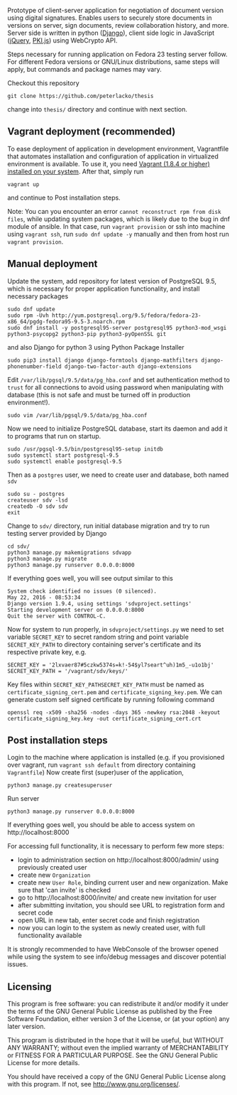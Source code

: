 Prototype of client-server application for negotiation of document version
using digital signatures.
Enables users to securely store documents in versions on server, sign documents,
review collaboration history, and more.
Server side is written in python ([Django](https://www.djangoproject.com)),
client side logic in JavaScript ([jQuery](https://jquery.com/), [PKI.js](pkijs.org))
using WebCrypto API.

Steps necessary  for running application on Fedora 23 testing server follow.
For different Fedora versions or GNU/Linux distributions,
same steps will apply, but commands and package names may vary.

Checkout this repository

    git clone https://github.com/peterlacko/thesis

change into `thesis/` directory and continue with next section.

## Vagrant deployment (recommended)
To ease deployment of application in development environment, Vagrantfile that automates installation
and configuration of application in virtualized environment is available.
To use it, you need [Vagrant (1.8.4 or higher) installed on your system](https://www.vagrantup.com/docs/installation/).
After that, simply run

    vagrant up

and continue to Post installation steps.

Note: You can you encounter an error `cannot reconstruct rpm from disk files`, while updating
system packages, which is likely due to the bug in dnf module of ansible.
In that case, run `vagrant provision` or ssh into machine using `vagrant ssh`,
run `sudo dnf update -y` manually and then from host run `vagrant provision`.

## Manual deployment
Update the system, add repository for latest version
of PostgreSQL 9.5, which is necessary for proper application functionality,
and install necessary packages

    sudo dnf update
    sudo rpm -Uvh http://yum.postgresql.org/9.5/fedora/fedora-23-x86_64/pgdg-fedora95-9.5-3.noarch.rpm
    sudo dnf install -y postgresql95-server postgresql95 python3-mod_wsgi python3-psycopg2 python3-pip python3-pyOpenSSL git

and also Django for python 3 using Python Package Installer

    sudo pip3 install django django-formtools django-mathfilters django-phonenumber-field django-two-factor-auth django-extensions

Edit `/var/lib/pgsql/9.5/data/pg_hba.conf` and set authentication method to `trust` for all connections to avoid using
password when manipulating with database (this is not safe and must be turned off in production environment!).

    sudo vim /var/lib/pgsql/9.5/data/pg_hba.conf

Now we need to initialize PostgreSQL database, start its daemon and add
it to programs that run on startup.

    sudo /usr/pgsql-9.5/bin/postgresql95-setup initdb
    sudo systemctl start postgresql-9.5
    sudo systemctl enable postgresql-9.5

Then as a `postgres` user, we need to create user and database, both named `sdv`

    sudo su - postgres
    createuser sdv -lsd
    createdb -O sdv sdv
    exit

Change to `sdv/` directory, run initial database migration and try to run testing server provided by Django

    cd sdv/
    python3 manage.py makemigrations sdvapp
    python3 manage.py migrate
    python3 manage.py runserver 0.0.0.0:8000

If everything goes well, you will see output similar to this

    System check identified no issues (0 silenced).
    May 22, 2016 - 08:53:34
    Django version 1.9.4, using settings 'sdvproject.settings'
    Starting development server on 0.0.0.0:8000
    Quit the server with CONTROL-C.

Now for system to run properly, in `sdvproject/settings.py` we need to
set variable `SECRET_KEY` to secret random string and point
variable `SECRET_KEY_PATH` to directory containing server's certificate and
its respective private key, e.g.

    SECRET_KEY = '2lxvaer87#5czkw5374s=k!-54$yl7seart^uh)1m5_-u1o1bj'
    SECRET_KEY_PATH = '/vagrant/sdv/keys/'

Key files within `SECRET_KEY_PATHSECRET_KEY_PATH` must be named as `certificate_signing_cert.pem` and
`certificate_signing_key.pem`.
We can generate custom self signed certificate by running following command

    openssl req -x509 -sha256 -nodes -days 365 -newkey rsa:2048 -keyout certificate_signing_key.key -out certificate_signing_cert.crt


## Post installation steps
Login to the machine where application is installed (e.g. if you provisioned over vagrant,
run `vagrant ssh default` from directory containing `Vagrantfile`)
Now create first (super)user of the application,

    python3 manage.py createsuperuser

Run server

    python3 manage.py runserver 0.0.0.0:8000

If everything goes well, you should be able to access system on
http://localhost:8000

For accessing full functionality, it is necessary to perform few more steps:

* login to administration section on http://localhost:8000/admin/ using previously
created user
* create new `Organization`
* create new `User Role`, binding current user and new organization. Make sure that 'can invite'
is checked
* go to http://localhost:8000/invite/ and create new invitation for user
* after submitting invitation, you should see URL to registration form and secret code
* open URL in new tab, enter secret code and finish registration
* now you can login to the system as newly created user, with full functionality available

It is strongly recommended to have WebConsole of the browser opened while using
the system to see info/debug messages and discover potential issues.

## Licensing

This program is free software: you can redistribute it and/or modify
it under the terms of the GNU General Public License as published by
the Free Software Foundation, either version 3 of the License, or
(at your option) any later version.

This program is distributed in the hope that it will be useful,
but WITHOUT ANY WARRANTY; without even the implied warranty of
MERCHANTABILITY or FITNESS FOR A PARTICULAR PURPOSE.  See the
GNU General Public License for more details.

You should have received a copy of the GNU General Public License
along with this program.  If not, see <http://www.gnu.org/licenses/>.
